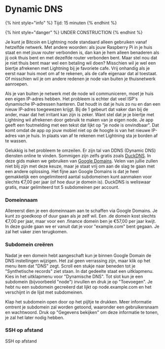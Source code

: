 # Dynamic DNS

{% hint style="info" %}
Tijd: 15 minuten
{% endhint %}

{% hint style="danger" %}
UNDER CONSTRUCTION
{% endhint %}

Je kunt je Bitcoin en Lightning node standaard alleen gebruiken vanaf hetzelfde netwerk. Met andere woorden: als jouw Raspberry Pi in je huis staat en met jouw router verbonden is, dan kan je hem alleen benaderen als jij ook thuis bent en met dezelfde router verbonden bent. Maar stel nou dat je niet thuis bent maar wel een betaling wil doen? Misschien wil je wel een biertje afrekenen met Lightning bij je favoriete cafe. Vrij onhandig als je eerst naar huis moet om af te rekenen, als de cafe eigenaar dat al toestaat. Of misschien wil je om andere redenen je node van buiten je thuisnetwerk aanroepen.

Als je van buiten je netwerk met de node wil communiceren, moet je huis een eigen IP-adres hebben. Het probleem is echter dat veel ISP's dynamische IP-adressen hanteren. Dat houdt in dat je huis zo nu en dan een nieuw IP-adres toegewezen krijgt. Bij de 1 gebeurt dat vaker dan bij de ander, maar dat het irritant kan zijn is zeker. Want stel dat je je biertje met Lightning wil afrekenen door gebruik te maken van je eigen node. Je app geeft een foutmelding met een tekst dat lijkt op "je node is onvindbaar". Dat komt omdat de app op jouw mobiel niet op de hoogte is van het nieuwe IP-adres van je huis. In plaats van af te rekenen met Lightning sta je borden af te wassen.

Gelukkig is het probleem te omzeilen. Er zijn tal van DDNS \(Dynamic DNS\) diensten online te vinden. Sommigen zijn zelfs gratis zoals [DuckDNS](https://www.duckdns.org/). In deze gids maken we gebruiken van [Google Domains](https://domains.google.com/). Velen van jullie zullen niet blij zijn met deze keuze, maar je staat vrij om aan de slag te gaan met een andere oplossing. Het fijne aan Google Domains is dat je heel gemakkelijk een ongelimiteerd aantal subdomeinen kunt aanmaken voor slechts €7,00 per jaar \(of hoe duur je domein is\). DuckDNS is weliswaar gratis, maar gelimiteerd tot 5 subdomeinen per account.

### Domeinnaam

Allereerst dien je een domeinnaam aan te schaffen via Google Domains. Je kunt zo goedkoop of duur gaan als je zelf wil. Een .de domein kost slechts €7,00 per jaar, maar voor een .finance domein ben je €57,00 per jaar kwijt. In deze guide gaan we er vanuit dat je voor "example.com" bent gegaan. Je zal het vaker zien terugkomen.

### Subdomein creëren

Nadat je een domein hebt aangeschaft kun je binnen Google Domain de DNS instellingen wijzigen. Het zal geen verrassing zijn, maar klik op het menu item dat "DNS" zegt. Scroll een stukje naar beneden tot je "Synthetische records" ziet staan. In dat gedeelte staat een uitklapmenu. Kies in het uitklapmenu voor "Dynamische DNS". Tot slot kun je een subdomein \(bijvoorbeeld "node"\) invullen en druk je op "Toevoegen". Je hebt nu een subdomein gecreëerd dat lijkt op node.example.com en het verschijnt in de lijst met subdomeinen.

Klap het subdomein open door op het pijltje te drukken. Meer informatie omtrent je subdomein zal worden getoond, waaronder een gebruikersnaam en wachtwoord. Druk op "Gegevens bekijken" om deze informatie te tonen, je zal het later nodig hebben.

### SSH op afstand

SSH op afstand

### 

